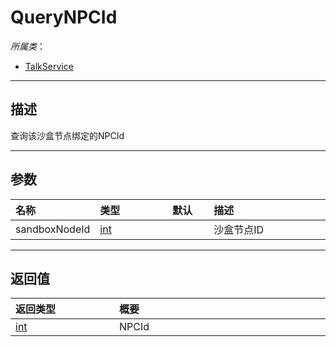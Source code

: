 # QueryNPCId

*所属类*：
* [TalkService](/Api/Classes/GamePlay/TalkService.md)
------------------------------------------------------------------------------------------
## 描述

查询该沙盒节点绑定的NPCId

------------------------------------------------------------------------------------------
## 参数

|<div style="width:100px">名称</div>|<div style="width:100px">类型</div>|<div style="width:50px">默认</div>|<div style="width:350px">描述</div>|
|:---|:---|:---|:---|
|sandboxNodeId|[int](/Api/DataType/Number.md)||沙盒节点ID|

------------------------------------------------------------------------------------------
## 返回值

|<div style="width:150px">返回类型</div>|<div style="width:520px">概要</div>|
|:---|:---|
|[int](/Api/DataType/Number.md)|NPCId|
